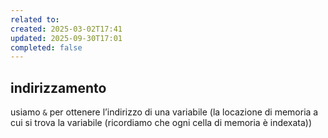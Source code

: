 ```yaml
---
related to:
created: 2025-03-02T17:41
updated: 2025-09-30T17:01
completed: false
---
```

## indirizzamento
usiamo `&` per ottenere l’indirizzo di una variabile (la locazione di memoria a cui si trova la variabile (ricordiamo che ogni cella di memoria è indexata))
